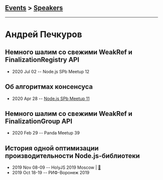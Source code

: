 ## [Events](../README.md) > [Speakers](../speakers.md)
---

# Андрей Печкуров

## Немного шалим со свежими WeakRef и FinalizationRegistry  API
- 2020 Jul 02 -- Node.js SPb Meetup 12    
## Об алгоритмах консенсуса
- 2020 Apr 28 -- [Node.js SPb Meetup 11](https://www.youtube.com/watch?v=WQpnlpxYhaU)    
## Немного шалим со свежими WeakRef и FinalizationGroup API
- 2020 Feb 29 -- Panda Meetup 39    
## История одной оптимизации производительности Node.js-библиотеки
- 2019 Nov 08-09 -- HolyJS 2019 Moscow  | [:notebook:](https://assets.ctfassets.net/nn534z2fqr9f/3TYh3SMlt1ZciMrUouYWA2/7fbffdd2a47096c584b717d8d4c9dca9/100590_191084787_Andrey_Pechkurov_Istoriya_odnoy_optimizatsii_proizvoditelnosti_Node.js-biblioteki.pdf)  
- 2019 Oct 18-19 -- РИФ-Воронеж 2019    
